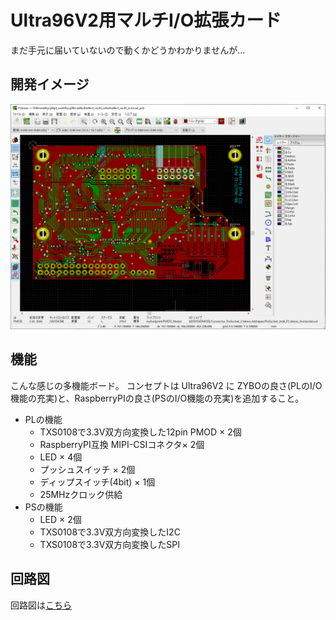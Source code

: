 # Ultra96V2用マルチI/O拡張カード

まだ手元に届いていないので動くかどうかわかりませんが...

## 開発イメージ
 ![開発イメージ](documents/develop_image.png "開発イメージ")

## 機能

こんな感じの多機能ボード。
コンセプトは Ultra96V2 に ZYBOの良さ(PLのI/O機能の充実)と、RaspberryPIの良さ(PSのI/O機能の充実)を追加すること。

- PLの機能
    - TXS0108で3.3V双方向変換した12pin PMOD × 2個
    - RaspberryPI互換 MIPI-CSIコネクタ× 2個
    - LED × 4個
    - プッシュスイッチ × 2個 
    - ディップスイッチ(4bit) × 1個 
    - 25MHzクロック供給
- PSの機能
    - LED × 2個
    - TXS0108で3.3V双方向変換したI2C
    - TXS0108で3.3V双方向変換したSPI


## 回路図

回路図は[こちら](documents/ultra96v2_multi_io_schematic.pdf)
